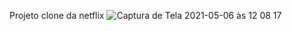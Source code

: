 Projeto clone da netflix
![Captura de Tela 2021-05-06 às 12 08 17](https://user-images.githubusercontent.com/65136543/117321707-c381ef80-ae63-11eb-9861-d7701e12e6ef.png)

